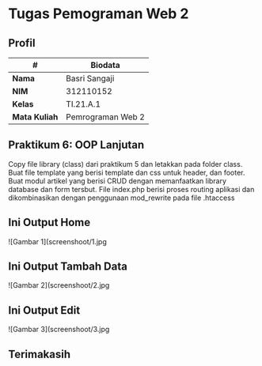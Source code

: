 # Tugas Pemograman Web 2
## Profil
| #               | Biodata           |
| --------------- | ----------------- |
| **Nama**        | Basri Sangaji     |
| **NIM**         | 312110152         |
| **Kelas**       | TI.21.A.1         |
| **Mata Kuliah** | Pemrograman Web 2 |

## Praktikum 6: OOP Lanjutan
Copy file library (class) dari praktikum 5 dan letakkan pada folder class.
Buat file template yang berisi template dan css untuk header, dan footer.
Buat modul artikel yang berisi CRUD dengan memanfaatkan library database dan form tersbut.
File index.php berisi proses routing aplikasi dan dikombinasikan dengan penggunaan mod_rewrite pada file .htaccess

## Ini Output Home
![Gambar 1](screenshoot/1.jpg
## Ini Output Tambah Data
![Gambar 2](screenshoot/2.jpg
## Ini Output Edit
![Gambar 3](screenshoot/3.jpg

## Terimakasih
